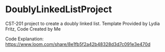 # DoublyLinkedListProject
CST-201 project to create a doubly linked list.
Template Provided by Lydia Fritz, Code Created by Me

Code Explanation: https://www.loom.com/share/8e1fb5f2a42b48328d3d7c091e3e470d
